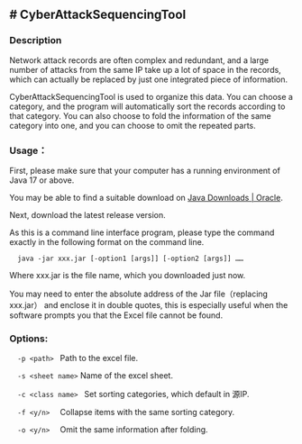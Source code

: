 ## **# CyberAttackSequencingTool**
### **Description**
Network attack records are often complex and redundant, and a large number of attacks from the same IP take up a lot of space in the records, which can actually be replaced by just one integrated piece of information.

CyberAttackSequencingTool is used to organize this data. You can choose a category, and the program will automatically sort the records according to that category. You can also choose to fold the information of the same category into one, and you can choose to omit the repeated parts.
### **Usage：**
First, please make sure that your computer has a running environment of Java 17 or above.

You may be able to find a suitable download on [Java Downloads | Oracle](https://www.oracle.com/java/technologies/downloads/#jdk18-linux).

Next, download the latest release version.

As this is a command line interface program, please type the command exactly in the following format on the command line.

`	java -jar xxx.jar [-option1 [args]] [-option2 [args]] ……  `

Where xxx.jar is the file name, which you downloaded just now.

You may need to enter the absolute address of the Jar file（replacing xxx.jar） and enclose it in double quotes, this is especially useful when the software prompts you that the Excel file cannot be found.

### **Options:**
`	-p <path>  `       Path to the excel file.

`	-s <sheet name> `  Name of the excel sheet.

`	-c <class name>  ` Set sorting categories, which default in 源IP.

`	-f <y/n>   `        Collapse items with the same sorting category.

`	-o <y/n>   `       Omit the same information after folding.
